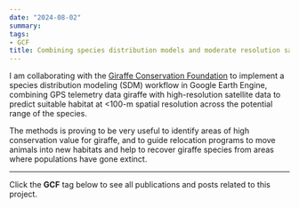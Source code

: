 ```yaml
---
date: "2024-08-02"
summary: 
tags:
- GCF
title: Combining species distribution models and moderate resolution satellite information to guide conservation programs for giraffe
---
```


I am collaborating with the [Giraffe Conservation Foundation](https://giraffeconservation.org) to implement a species distribution modeling (SDM) workflow in Google Earth Engine, combining GPS telemetry data giraffe with high-resolution satellite data to predict suitable habitat at <100-m spatial resolution across the potential range of the species. 

The methods is proving to be very useful to identify areas of high conservation value for giraffe, and to guide relocation programs to move animals into new habitats and help to recover giraffe species from areas where populations have gone extinct.

-------------------------------------------------------------------
Click the **GCF** tag below to see all publications and posts related to this project.



 